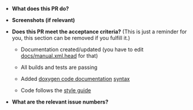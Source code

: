 * **What does this PR do?**

* **Screenshots (if relevant)**

* **Does this PR meet the acceptance criteria?** (This is just a reminder for you,
  this section can be removed if you fulfill it.)

   - Documentation created/updated (you have to edit
     [docs/manual.xml.head](https://www.github.com/neomutt/neomutt/blob/main/docs/manual.xml.head)
     for that)

   - All builds and tests are passing

   - Added [doxygen code documentation](https://neomutt.org/dev/doxygen)
     [syntax](http://www.stack.nl/~dimitri/doxygen/manual/docblocks.html)

   - Code follows the [style guide](https://neomutt.org/dev/code)

* **What are the relevant issue numbers?**
